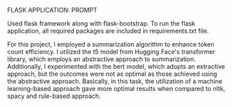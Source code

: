 FLASK APPLICATION: PROMPT

Used flask framework along with flask-bootstrap.
To run the flask application, all required packages are included in requirements.txt file.

For this project, I employed a summarization algorithm to enhance token count efficiency.
I utilized the t5 model from Hugging Face's transformer library, which employs an
abstractive approach to summarization. Additionally, I experimented with the bert model,
which adopts an extractive approach, but the outcomes were not as optimal as those
achieved using the abstractive approach.
Basically, in this task, the utilization of a machine learning-based approach gave more optimal
results when compared to nltk, spacy and rule-based approach.
